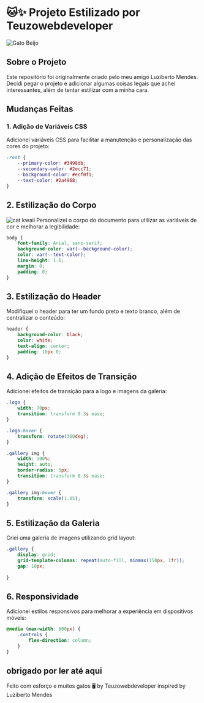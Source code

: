 # 🐱✨ Projeto Estilizado por Teuzowebdeveloper

![Gato Beijo](https://media.tenor.com/o_5RQarGvJ0AAAAM/kiss.gif)

## Sobre o Projeto

Este repositório foi originalmente criado pelo meu amigo Luziberto Mendes. Decidi pegar o projeto e adicionar algumas coisas legais que achei interessantes, além de tentar estilizar com a minha cara.

## Mudanças Feitas

### 1. Adição de Variáveis CSS
Adicionei variáveis CSS para facilitar a manutenção e personalização das cores do projeto:
```css
:root {
    --primary-color: #3498db;
    --secondary-color: #2ecc71;
    --background-color: #ecf0f1;
    --text-color: #2a4968;
}
```

## 2. Estilização do Corpo

![cat kwaii](https://i.pinimg.com/originals/f0/ae/8b/f0ae8bc86ab9b5459880ea9e8894774d.gif)
Personalizei o corpo do documento para utilizar as variáveis de cor e melhorar a legibilidade:


```css
body {
    font-family: Arial, sans-serif;
    background-color: var(--background-color);
    color: var(--text-color);
    line-height: 1.6;
    margin: 0;
    padding: 0;
}
```

## 3. Estilização do Header
Modifiquei o header para ter um fundo preto e texto branco, além de centralizar o conteúdo:


```css
header {
    background-color: black;
    color: white;
    text-align: center;
    padding: 10px 0;
}
```

## 4. Adição de Efeitos de Transição
Adicionei efeitos de transição para a logo e imagens da galeria:


```css
.logo {
    width: 70px;
    transition: transform 0.3s ease;
}

.logo:hover {
    transform: rotate(360deg);
}

.gallery img {
    width: 100%;
    height: auto;
    border-radius: 5px;
    transition: transform 0.3s ease;
}

.gallery img:hover {
    transform: scale(1.05);
}
```

## 5. Estilização da Galeria
Criei uma galeria de imagens utilizando grid layout:


```css
.gallery {
    display: grid;
    grid-template-columns: repeat(auto-fill, minmax(150px, 1fr));
    gap: 10px;
    
}

```
## 6. Responsividade
Adicionei estilos responsivos para melhorar a experiência em dispositivos móveis:


```css
@media (max-width: 600px) {
    .controls {
        flex-direction: column;
    }
}
```

## obrigado por ler até aqui 


Feito com esforço e muitos gatos 🖥️ by Teuzowebdeveloper inspired by Luziberto Mendes
